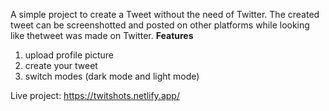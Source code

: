 A simple project to create a Tweet without the need of Twitter. The created tweet can be screenshotted and posted on other platforms while looking like thetweet was made on Twitter.
**Features**
1) upload profile picture
2) create your tweet
3) switch modes (dark mode and light mode)

Live project: https://twitshots.netlify.app/
